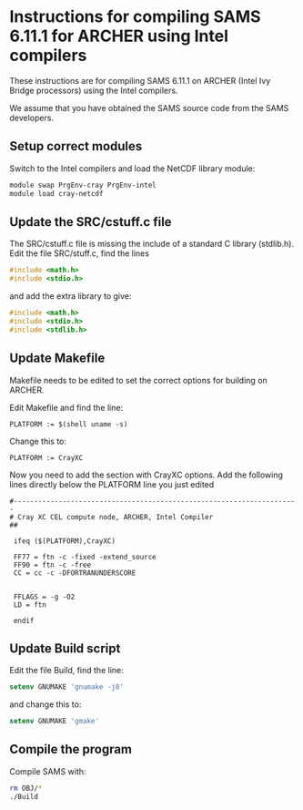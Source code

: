 Instructions for compiling SAMS 6.11.1 for ARCHER using Intel compilers
=======================================================================

These instructions are for compiling SAMS 6.11.1 on ARCHER (Intel Ivy Bridge processors) using the Intel compilers.

We assume that you have obtained the SAMS source code from the SAMS developers.

Setup correct modules
---------------------

Switch to the Intel compilers and load the NetCDF library module:

```bash
module swap PrgEnv-cray PrgEnv-intel
module load cray-netcdf
```

Update the SRC/cstuff.c file
----------------------------

The SRC/cstuff.c file is missing the include of a standard C library (stdlib.h).
Edit the file SRC/stuff.c, find the lines

```c
#include <math.h>
#include <stdio.h>
```

and add the extra library to give:

```c
#include <math.h>
#include <stdio.h>
#include <stdlib.h>
```

Update Makefile
---------------

Makefile needs to be edited to set the correct options for building on ARCHER.

Edit Makefile and find the line:

```make
PLATFORM := $(shell uname -s)
```

Change this to:

```make
PLATFORM := CrayXC
```

Now you need to add the section with CrayXC options. Add the following lines 
directly below the PLATFORM line you just edited

```make
#----------------------------------------------------------------------
# Cray XC CEL compute node, ARCHER, Intel Compiler
##

 ifeq ($(PLATFORM),CrayXC)

 FF77 = ftn -c -fixed -extend_source
 FF90 = ftn -c -free
 CC = cc -c -DFORTRANUNDERSCORE


 FFLAGS = -g -O2
 LD = ftn

 endif
```

Update Build script
-------------------

Edit the file Build, find the line:

```csh
setenv GNUMAKE 'gnumake -j8'
```

and change this to:

```csh
setenv GNUMAKE 'gmake'
```

Compile the program
-------------------

Compile SAMS with:

```bash
rm OBJ/*
./Build
```
